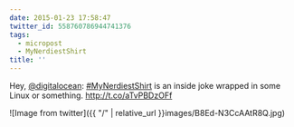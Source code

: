 ```yaml
---
date: 2015-01-23 17:58:47
twitter_id: 558760786944741376
tags:
  - micropost
  - MyNerdiestShirt
title: ''
---
```


Hey, [@digitalocean](https://twitter.com/digitalocean): [#MyNerdiestShirt](https://twitter.com/hashtag/MyNerdiestShirt) is an inside joke wrapped in some Linux or something. http://t.co/aTvPBDzOFf

![Image from twitter]({{ "/" | relative_url  }}images/B8Ed-N3CcAAtR8Q.jpg)
